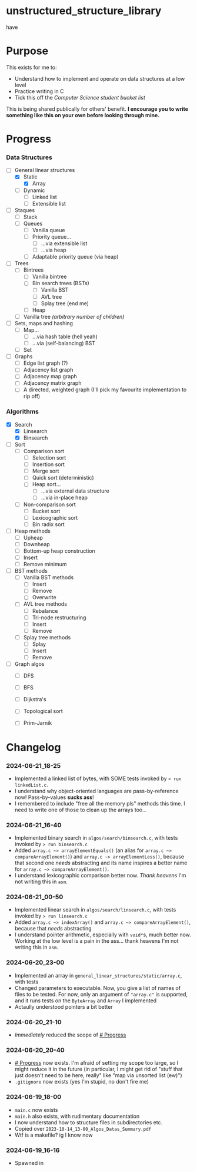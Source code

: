 # unstructured_structure_library
have



# Purpose
This exists for me to:
- Understand how to implement and operate on data structures at a low level
- Practice writing in C
- Tick this off the *Computer Science student bucket list*

This is being shared publically for others' benefit. **I encourage you to write something like this on your own before looking through mine.**



# Progress

### Data Structures

- [ ] General linear structures
    - [x] Static
        - [x] Array
    - [ ] Dynamic
        - [ ] Linked list
        - [ ] Extensible list
- [ ] Staques
    - [ ] Stack
    - [ ] Queues
        - [ ] Vanilla queue
        - [ ] Priority queue...
            - [ ] ...via extensible list
            - [ ] ...via heap
        - [ ] Adaptable priority queue (via heap)
- [ ] Trees
    - [ ] Bintrees
        - [ ] Vanilla bintree
        - [ ] Bin search trees (BSTs)
            - [ ] Vanilla BST
            - [ ] AVL tree
            - [ ] Splay tree (end me)
        - [ ] Heap
    - [ ] Vanilla tree *(arbitrary number of children)*
- [ ] Sets, maps and hashing
    - [ ] Map...
        - [ ] ...via hash table (hell yeah)
        - [ ] ...via (self-balancing) BST
    - [ ] Set
- [ ] Graphs
    - [ ] Edge list graph (?)
    - [ ] Adjacency list graph
    - [ ] Adjacency map graph
    - [ ] Adjacency matrix graph
    - [ ] A directed, weighted graph (I'll pick my favourite implementation to rip off)

### Algorithms

- [x] Search
    - [x] Linsearch
    - [x] Binsearch
- [ ] Sort
    - [ ] Comparison sort
        - [ ] Selection sort
        - [ ] Insertion sort
        - [ ] Merge sort
        - [ ] Quick sort (deterministic)
        - [ ] Heap sort...
            - [ ] ...via external data structure
            - [ ] ...via in-place heap
    - [ ] Non-comparison sort
        - [ ] Bucket sort
        - [ ] Lexicographic sort
        - [ ] Bin radix sort
- [ ] Heap methods
    - [ ] Upheap
    - [ ] Downheap
    - [ ] Bottom-up heap construction
    - [ ] Insert
    - [ ] Remove minimum
- [ ] BST methods
    - [ ] Vanilla BST methods
        - [ ] Insert
        - [ ] Remove
        - [ ] Overwrite
    - [ ] AVL tree methods
        - [ ] Rebalance
        - [ ] Tri-node restructuring
        - [ ] Insert
        - [ ] Remove
    - [ ] Splay tree methods
        - [ ] Splay
        - [ ] Insert
        - [ ] Remove
- [ ] Graph algos
    - [ ] DFS
    - [ ] BFS
    - [ ] Dijkstra's
    - [ ] Topological sort
    - [ ] Prim-Jarnik



# Changelog

### 2024-06-21_18-25
- Implemented a linked list of bytes, with SOME tests invoked by `> run linkedList.c`.
- I understand why object-oriented languages are pass-by-reference now! Pass-by-values **sucks ass**!
- I remembered to include "free all the memory pls" methods this time. I need to write one of those to clean up the arrays too...

### 2024-06-21_16-40
- Implemented binary search in `algos/search/binsearch.c`, with tests invoked by `> run binsearch.c`
- Added `array.c ~> arrayElementEquals()` (an alias for `array.c ~> compareArrayElement()`) and `array.c ~> arrayElementLess()`, because that second one *needs* abstracting and its name inspires a better name for `array.c ~> compareArrayElement()`.
- I understand lexicographic comparison better now. *Thank heavens* I'm not writing this in `asm`.

### 2024-06-21_00-50
- Implemented linear search in `algos/search/linsearch.c`, with tests invoked by `> run linsearch.c`
- Added `array.c ~> indexArray()` and `array.c ~> compareArrayElement()`, because that *needs* abstracting
- I understand pointer arithmetic, especially with `void*`s, much better now. Working at the low level is a pain in the ass... thank heavens I'm not writing this in `asm`.

### 2024-06-20_23-00
- Implemented an array in `general_linear_structures/static/array.c`, with tests
- Changed parameters to executable. Now, you give a list of names of files to be tested. For now, only an argument of `"array.c"` is supported, and it runs tests on the `ByteArray` and `Array` I implemented
- Actaully understood pointers a bit better

### 2024-06-20_21-10
- *Immediately* reduced the scope of [# Progress](#progress)

### 2024-06-20_20-40
- [# Progress](#progress) now exists. I'm afraid of setting my scope too large, so I might reduce it in the future (in particular, I might get rid of "stuff that just doesn't need to be here, really" like "map via unsorted list (ew)")
- `.gitignore` now exists (yes I'm stupid, no don't fire me)

### 2024-06-19_18-00
- `main.c` now exists
- `main.h` also exists, with rudimentary documentation
- I now understand how to structure files in subdirectories etc.
- Copied over `2023-10-14_13-00_Algos_Datas_Summary.pdf`
- Wtf is a makefile? ig I know now

### 2024-06-19_16-16
- Spawned in
